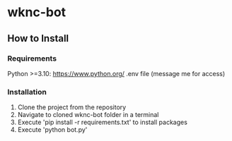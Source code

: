 # wknc-bot
## How to Install
### Requirements
Python >=3.10: https://www.python.org/
.env file (message me for access)
### Installation
1. Clone the project from the repository
2. Navigate to cloned wknc-bot folder in a terminal
3. Execute 'pip install -r requirements.txt' to install packages
4. Execute 'python bot.py'
